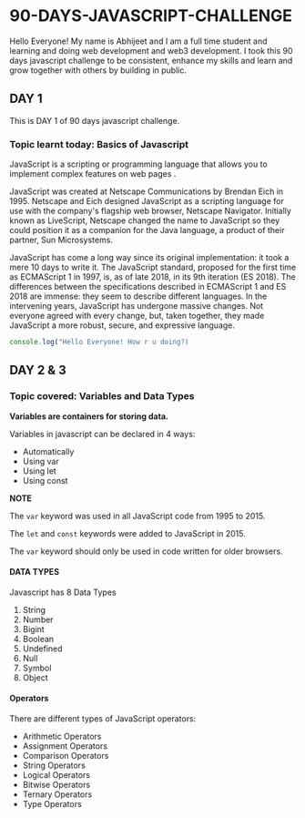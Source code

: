 # 90-DAYS-JAVASCRIPT-CHALLENGE

Hello Everyone! My name is Abhijeet and I am a full time student and learning and doing web development and web3 development. I took this 90 days javascript challenge to be consistent, enhance my skills and learn and grow together with others by building in public.

## DAY 1

This is DAY 1 of 90 days javascript challenge. 
### Topic learnt today: Basics of Javascript

JavaScript is a scripting or programming language that allows you to implement complex features on web pages .

JavaScript was created at Netscape Communications by Brendan Eich in 1995. Netscape and Eich designed JavaScript as a scripting language for use with the company's flagship web browser, Netscape Navigator. Initially known as LiveScript, Netscape changed the name to JavaScript so they could position it as a companion for the Java language, a product of their partner, Sun Microsystems.

JavaScript has come a long way since its original implementation: it took a mere 10 days to write it. The JavaScript standard, proposed for the first time as ECMAScript 1 in 1997, is, as of late 2018, in its 9th iteration (ES 2018). The differences between the specifications described in ECMAScript 1 and ES 2018 are immense: they seem to describe different languages. In the intervening years, JavaScript has undergone massive changes. Not everyone agreed with every change, but, taken together, they made JavaScript a more robust, secure, and expressive language.

```js
console.log("Hello Everyone! How r u doing?)
```
## DAY 2 & 3

### Topic covered: Variables and Data Types

**Variables are containers for storing data.**

Variables in javascript can be declared in 4 ways:
- Automatically
- Using var
- Using let
- Using const

**NOTE**

The `var` keyword was used in all JavaScript code from 1995 to 2015.

The `let` and `const` keywords were added to JavaScript in 2015.

The `var` keyword should only be used in code written for older browsers.

#### DATA TYPES

Javascript has 8 Data Types
1. String
2. Number
3. Bigint
4. Boolean
5. Undefined
6. Null
7. Symbol
8. Object

#### Operators

There are different types of JavaScript operators:

- Arithmetic Operators
- Assignment Operators
- Comparison Operators
- String Operators
- Logical Operators
- Bitwise Operators
- Ternary Operators
- Type Operators




